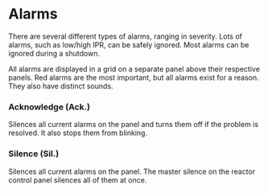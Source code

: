 # Alarms

There are several different types of alarms, ranging in severity. Lots of alarms, such as low/high IPR, can be safely ignored. Most alarms can be ignored during a shutdown.

All alarms are displayed in a grid on a separate panel above their respective panels. Red alarms are the most important, but all alarms exist for a reason. They also have distinct sounds.

### Acknowledge (Ack.)
Silences all current alarms on the panel and turns them off if the problem is resolved. It also stops them from blinking.

### Silence (Sil.)
Silences all current alarms on the panel. The master silence on the reactor control panel silences all of them at once.